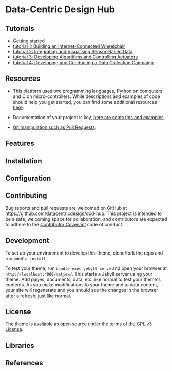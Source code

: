 # Data-Centric Design Hub

## Tutorials

* [Getting started](tutorials/GettingStarted.md)
* [tutorial 1: Building an Internet-Connected Wheelchair](_posts/tutorial1.md)
* [tutorial 2: Integrating and Visualising Sensor-Based Data](_posts/tutorial2.md)
* [tutorial 3: Developing Algorithms and Controlling Actuators](_posts/tutorial3.md)
* [tutorial 4: Developing and Conducting a Data Collection Campaign](_posts/tutorial4.md)

## Resources

* This platform uses two programming languages, Python on computers and C on
micro-controllers. While descriptions and examples of code should help you
get started, you can find some additional resources
[here](_posts/software.md).

* Documentation of your project is key,
[here are some tips and examples](_posts/documentation.md).

* [Git manipulation such as Pull Requests](_posts/git.md).



## Features


## Installation


## Configuration


## Contributing

Bug reports and pull requests are welcomed on GitHub at https://github.com/datacentricdesign/dcd-hub. This project is intended to be a safe, welcoming space for collaboration, and contributors are expected to adhere to the [Contributor Covenant](http://contributor-covenant.org) code of conduct.

## Development

To set up your environment to develop this theme, clone/fork the repo and run `bundle install`.

To test your theme, run `bundle exec jekyll serve` and open your browser at `http://localhost:4000/matjek/`. This starts a Jekyll server using your theme. Add pages, documents, data, etc. like normal to test your theme's contents. As you make modifications to your theme and to your content, your site will regenerate and you should see the changes in the browser after a refresh, just like normal.

## License

The theme is available as open source under the terms of the [GPL v3 License](https://www.gnu.org/licenses/gpl-3.0.en.html).

## Libraries


## References

